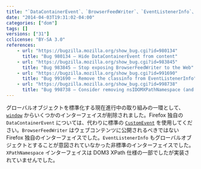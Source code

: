 ```yaml
---
title: "`DataContainerEvent`、`BrowserFeedWriter`、`EventListenerInfo`、`XPathNamespace` が削除されました"
date: "2014-04-03T19:31:02-04:00"
categories: ["dom"]
tags: []
versions: ["31"]
cclicense: "BY-SA 3.0"
references:
    - url: "https://bugzilla.mozilla.org/show_bug.cgi?id=980134"
      title: "Bug 980134 – Hide DataContainerEvent from content"
    - url: "https://bugzilla.mozilla.org/show_bug.cgi?id=983845"
      title: "Bug 983845 – Stop exposing BrowserFeedWriter to the Web"
    - url: "https://bugzilla.mozilla.org/show_bug.cgi?id=991690"
      title: "Bug 991690 – Remove the classinfo from EventListenerInfo"
    - url: "https://bugzilla.mozilla.org/show_bug.cgi?id=998738"
      title: "Bug 998738 – Consider removing nsIDOMXPathNamespace (and window.XPathNamespace)"
---
```

グローバルオブジェクトを標準化する現在進行中の取り組みの一環として、[`window`](https://developer.mozilla.org/ja/docs/Web/API/window) からいくつかのインターフェイスが削除されました。Firefox 独自の `DataContainerEvent` については、代わりに標準の [`CustomEvent`](https://developer.mozilla.org/ja/docs/Web/API/CustomEvent) を使用してください。`BrowserFeedWriter` はウェブコンテンツに公開されるべきではない Firefox 独自のインターフェイスでした。`EventListenerInfo` もグローバルオブジェクトとすることが意図されていなかった非標準のインターフェイスでした。`XPathNamespace` インターフェイスは DOM3 XPath 仕様の一部でしたが実装されていませんでした。
